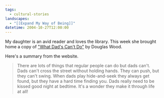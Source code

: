 ```yaml
---
tags:
  - cultural-stories
landscapes:
  - "[[Expand My Way of Being]]"
datetime: 2004-10-27T12:00:00
---
```

My daughter is an avid reader and loves the library. This week she brought home a copy of ["What Dad's Can't Do"](https://douglaswood.com/product/what-dads-cant-do/) by Douglas Wood.

Here's a summary from the website.

> There are lots of things that regular people can do but dads can't.
> Dads can't cross the street without holding hands.
> They can push, but they can't swing.
> When dads play hide-and-seek they always get found, but they have a hard time finding you.
> Dads really need to be kissed good night at bedtime.
> It's a wonder they make it through life at all!
